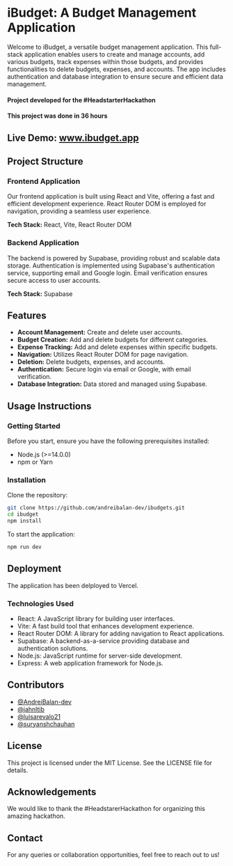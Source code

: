 # iBudget: A Budget Management Application


  
Welcome to iBudget, a versatile budget management application. This full-stack application enables users to create and manage accounts, add various budgets, track expenses within those budgets, and provides functionalities to delete budgets, expenses, and accounts. The app includes authentication and database integration to ensure secure and efficient data management.

#### Project developed for the #HeadstarterHackathon
#### This project was done in 36 hours

## Live Demo: www.ibudget.app

## Project Structure

### Frontend Application
Our frontend application is built using React and Vite, offering a fast and efficient development experience. React Router DOM is employed for navigation, providing a seamless user experience.

**Tech Stack:** React, Vite, React Router DOM

### Backend Application
The backend is powered by Supabase, providing robust and scalable data storage. Authentication is implemented using Supabase's authentication service, supporting email and Google login. Email verification ensures secure access to user accounts.

**Tech Stack:** Supabase

## Features
- **Account Management:** Create and delete user accounts.
- **Budget Creation:** Add and delete budgets for different categories.
- **Expense Tracking:** Add and delete expenses within specific budgets.
- **Navigation:** Utilizes React Router DOM for page navigation.
- **Deletion:** Delete budgets, expenses, and accounts.
- **Authentication:** Secure login via email or Google, with email verification.
- **Database Integration:** Data stored and managed using Supabase.

## Usage Instructions

### Getting Started
Before you start, ensure you have the following prerequisites installed:
- Node.js (>=14.0.0)
- npm or Yarn

### Installation
Clone the repository:

```bash
git clone https://github.com/andreibalan-dev/ibudgets.git
cd ibudget
npm install
```

To start the application:
```bash
npm run dev
```
## Deployment
The application has been delployed to Vercel. 

### Technologies Used
- React: A JavaScript library for building user interfaces.
- Vite: A fast build tool that enhances development experience.
- React Router DOM: A library for adding navigation to React applications.
- Supabase: A backend-as-a-service providing database and authentication solutions.
- Node.js: JavaScript runtime for server-side development.
- Express: A web application framework for Node.js.
  
## Contributors
- [@AndreiBalan-dev](https://github.com/AndreiBalan-dev)
- [@jahnltib](https://github.com/jahnltib)
- [@luisarevalo21](https://github.com/luisarevalo21)
- [@suryanshchauhan](https://github.com/suryanshchauhan)

## License
This project is licensed under the MIT License. See the LICENSE file for details.

## Acknowledgements
We would like to thank the #HeadstarerHackathon for organizing this amazing hackathon.

## Contact
For any queries or collaboration opportunities, feel free to reach out to us!
